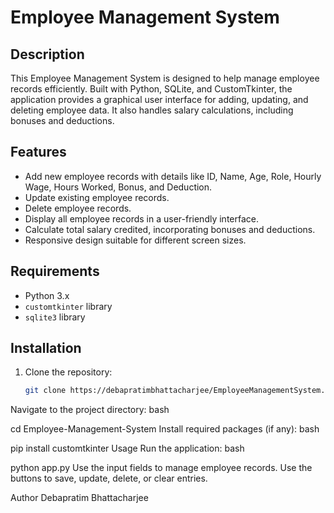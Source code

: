 # Employee Management System

## Description
This Employee Management System is designed to help manage employee records efficiently. Built with Python, SQLite, and CustomTkinter, the application provides a graphical user interface for adding, updating, and deleting employee data. It also handles salary calculations, including bonuses and deductions.

## Features
- Add new employee records with details like ID, Name, Age, Role, Hourly Wage, Hours Worked, Bonus, and Deduction.
- Update existing employee records.
- Delete employee records.
- Display all employee records in a user-friendly interface.
- Calculate total salary credited, incorporating bonuses and deductions.
- Responsive design suitable for different screen sizes.

## Requirements
- Python 3.x
- `customtkinter` library
- `sqlite3` library

## Installation
1. Clone the repository:
   ```bash
   git clone https://debapratimbhattacharjee/EmployeeManagementSystem.git
Navigate to the project directory:
bash

cd Employee-Management-System
Install required packages (if any):
bash

pip install customtkinter
Usage
Run the application:
bash

python app.py
Use the input fields to manage employee records.
Use the buttons to save, update, delete, or clear entries.


Author
Debapratim Bhattacharjee
